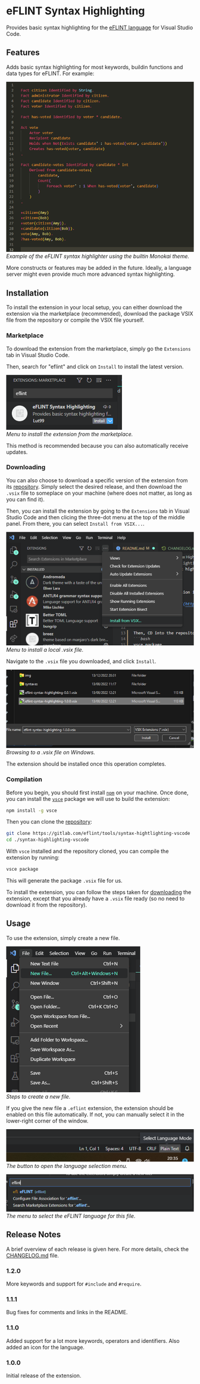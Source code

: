 # eFLINT Syntax Highlighting
Provides basic syntax highlighting for the [eFLINT language](https://gitlab.com/eflint) for Visual Studio Code.


## Features
Adds basic syntax highlighting for most keywords, buildin functions and data types for eFLINT. For example:


![Example syntax hightlighting](img/example.png)  
_Example of the eFLINT syntax highlighter using the builtin Monokai theme._

More constructs or features may be added in the future. Ideally, a language server might even provide much more advanced syntax highlighting.


## Installation
To install the extension in your local setup, you can either download the extension via the marketplace (recommended), download the package VSIX file from the repository or compile the VSIX file yourself.

### Marketplace
To download the extension from the marketplace, simply go the `Extensions` tab in Visual Studio Code.

Then, search for "eflint" and click on `Install` to install the latest version.

![Screenshot to install from the marketplace](img/download.png)  
_Menu to install the extension from the marketplace._

This method is recommended because you can also automatically receive updates.


### Downloading
You can also choose to download a specific version of the extension from its [repository](https://gitlab.com/eflint/tools/syntax-highlighting-vscode/-/releases). Simply select the desired release, and then download the `.vsix` file to someplace on your machine (where does not matter, as long as you can find it).

Then, you can install the extension by going to the `Extensions` tab in Visual Studio Code and then clicing the three-dot menu at the top of the middle panel. From there, you can select `Install from VSIX...`.

![Screenshot to install VSIX file](img/showcase_vsix.png)  
_Menu to install a local .vsix file._

Navigate to the `.vsix` file you downloaded, and click `Install`.

![Screenshot to browse to a VSIX file](img/install_vsix.png)  
_Browsing to a .vsix file on Windows._

The extension should be installed once this operation completes.


### Compilation
Before you begin, you should first install [`npm`](https://docs.npmjs.com/downloading-and-installing-node-js-and-npm) on your machine. Once done, you can install the [`vsce`](https://github.com/microsoft/vscode-vsce) package we will use to build the extension:
```bash
npm install -g vsce
```

Then you can clone the [repository](https://gitlab.com/eflint/tools/syntax-highlighting-vscode):
```bash
git clone https://gitlab.com/eflint/tools/syntax-hightlighting-vscode
cd ./syntax-highlighting-vscode
```

With `vsce` installed and the repository cloned, you can compile the extension by running:
```bash
vsce package
```

This will generate the package `.vsix` file for us.

To install the extension, you can follow the steps taken for [downloading](#downloading) the extension, except that you already have a `.vsix` file ready (so no need to download it from the repository).


## Usage
To use the extension, simply create a new file.

![Screenshot to create a new file](img/create_file.png)  
_Steps to create a new file._

If you give the new file a `.eflint` extension, the extension should be enabled on this file automatically. If not, you can manually select it in the lower-right corner of the window.

![Screenshot to select the eFLINT language 1](img/select_language1.png)  
_The button to open the language selection menu._

![Screenshot to select the eFLINT language 2](img/select_language2.png)  
_The menu to select the eFLINT language for this file._

## Release Notes
A brief overview of each release is given here. For more details, check the [CHANGELOG.md](https://gitlab.com/eflint/tools/syntax-highlighting-vscode/-/blob/main/CHANGELOG.md) file.

### 1.2.0
More keywords and support for `#include` and `#require`.

### 1.1.1
Bug fixes for comments and links in the README.

### 1.1.0
Added support for a lot more keywords, operators and identifiers. Also added an icon for the language.

### 1.0.0
Initial release of the extension.
